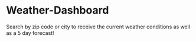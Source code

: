 # Weather-Dashboard

Search by zip code or city to receive the current weather conditions as well as a 5 day forecast!
